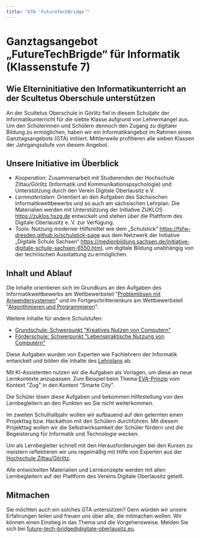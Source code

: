 ```yaml
---
title: "GTA 'FutureTechBridge'"
---
```


# Ganztagsangebot „FutureTechBrigde“ für Informatik (Klassenstufe 7)

## Wie Elterninitiative den Informatikunterricht an der Scultetus Oberschule unterstützen

An der Scultetus Oberschule in Görlitz fiel in diesem Schuljahr der Informatikunterricht für die siebte Klasse aufgrund von Lehrermangel aus. Um den Schülerinnen und Schülern dennoch den Zugang zu digitaler Bildung zu ermöglichen, haben wir ein Informatikangebot im Rahmen eines Ganztagsangebots (GTA) initiiert. Mittlerweile profitieren alle sieben Klassen der Jahrgangsstufe von diesem Angebot.

## Unsere Initiative im Überblick

* *Kooperation*: Zusammenarbeit mit Studierenden der Hochschule Zittau/Görlitz (Informatik und Kommunikationspsychologie) und Unterstützung durch den Verein Digitale Oberlausitz e.V.
* *Lernmaterialien*: Orientiert an den Aufgaben des Sächsischen Informatikwettbewerbs und so auch am sächsischen Lehrplan. Die Materialien werden mit Unterstützung der Initiative ZUKLOS https://zuklos.hszg.de entwickelt und stehen über die Plattform des Digitale Oberlausitz e. V. zur Verfügung.
* *Tools*: Nutzung moderner Hilfsmittel wie dem „Schulstick“ https://fsfw-dresden.github.io/schulstick-page aus dem Netzwerk der Initiative „Digitale Schule Sachsen“ https://medienbildung.sachsen.de/initiative-digitale-schule-sachsen-6550.html, um digitale Bildung unabhängig von der technischen Ausstattung zu ermöglichen.

## Inhalt und Ablauf

Die Inhalte orientieren sich im Grundkurs an den Aufgaben des Informatikwettbewerbs am Wettbewerbsteil "[Problemlösen mit Anwendersystemen](https://cms.sachsen.schule/iw/start/oberschulen/aufgabenarchiv.html)" und im Fortgeschrittenenkurs am Wettbewerbsteil "[Algorithmieren und Programmieren](https://cms.sachsen.schule/iw/start/gymnasien-und-berufliche-gymnasien/aufgabenarchiv.html)".

Weitere Inhalte für andere Schulstufen:
* [Grundschule: Schwerpunkt "Kreatives Nutzen von Computern"](https://cms.sachsen.schule/iw/start/grundschulen/aufgabenarchiv.html)
* [Förderschule: Schwerpunkt "Lebenspraktische Nutzung von Computern"](https://cms.sachsen.schule/iw/start/foerderschulen/aufgabenarchiv.html)

Diese Aufgaben wurden von Experten wie Fachlehrern der Informatik entwickelt und bilden die Inhalte des [Lehrplans](https://www.schulportal.sachsen.de/lplandb/index.php?lplanid=514&lplansc=eO3sY571qOGqEqH3YXT3&token=e4d20aa5f39f220aabe3d2f934aef9ac#page514_118447) ab.

Mit KI-Assistenten nutzen wir die Aufgaben als Vorlagen, um diese an neue Lernkontexte anzupassen. Zum Beispiel beim Thema [EVA-Prinzip](https://de.wikipedia.org/wiki/EVA-Prinzip) vom Kontext "Zug" in den Kontext "Smarte City".

Die Schüler lösen diese Aufgaben und bekommen Hilfestellung von den Lernbegleitern an den Punkten wo Sie nicht weiterkommen.

Im zweiten Schulhalbjahr wollen wir aufbauend auf den gelernten einen Projekttag bzw. Hackathon mit den Schülern durchführen. Mit diesem Projekttag wollen wir die Selbstwirksamkeit der Schüler fördern und die Begeisterung für Informatik und Technologie wecken.

Um als Lernbegleiter schnell mit den Herausforderungen bei den Kursen zu meistern reflektieren wir uns regelmäßig mit Hilfe von Experten aus der [Hochschule Zittau/Görlitz](https://www.hszg.de/).

Alle entwickelten Materialien und Lernkonzepte werden mit allen Lernbegleitern auf der Plattform des Vereins Digitale Oberlausitz geteilt.

## Mitmachen

Sie möchten auch ein solches GTA untersützen? Gern würden wir unsere Erfahrungen teilen und freuen uns über alle, die mitmachen wollen. Wir können einen Einstieg in das Thema und die Vorgehensweise. Melden Sie sich bei future-tech-bridge@digitale-oberlausitz.eu.